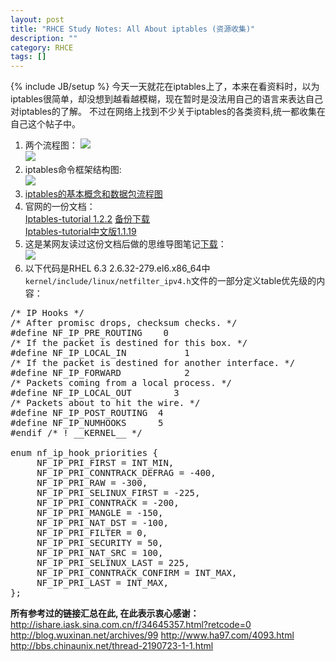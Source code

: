 ```yaml
---
layout: post
title: "RHCE Study Notes: All About iptables (资源收集)"
description: ""
category: RHCE
tags: []
---
```

{% include JB/setup %}
今天一天就花在iptables上了，本来在看资料时，以为iptables很简单，却没想到越看越模糊，现在暂时是没法用自己的语言来表达自己对iptables的了解。 不过在网络上找到不少关于iptables的各类资料,统一都收集在自己这个帖子中。

1. 两个流程图： 
![]({{site.url}}/media/111701.png)   
![]({{site.url}}/media/111703.gif)  
2. iptables命令框架结构图:  
![]({{site.url}}/media/111704.jpg)
3. [iptables的基本概念和数据包流程图](http://www.ha97.com/4093.html) 
4. 官网的一份文档：  
[Iptables-tutorial 1.2.2](http://www.frozentux.net/documents/iptables-tutorial/) [备份下载]({{site.url}}/downloads/iptables-tutorial.html.tgz)  
[Iptables-tutorial中文版1.1.19](http://www.frozentux.net/iptables-tutorial/cn/iptables-tutorial-cn-1.1.19.html)
5. 这是某网友读过这份文档后做的思维导图笔记[下载]({{site.url}}/media/111702.jpg)：  
![]({{site.url}}/media/111702.jpg)
6. 以下代码是RHEL 6.3 2.6.32-279.el6.x86_64中`kernel/include/linux/netfilter_ipv4.h`文件的一部分定义table优先级的内容：
<pre>
/* IP Hooks */
/* After promisc drops, checksum checks. */
#define NF_IP_PRE_ROUTING	 0
/* If the packet is destined for this box. */
#define NF_IP_LOCAL_IN	     	 1
/* If the packet is destined for another interface. */
#define NF_IP_FORWARD	     	 2
/* Packets coming from a local process. */
#define NF_IP_LOCAL_OUT	       3
/* Packets about to hit the wire. */
#define NF_IP_POST_ROUTING  4
#define NF_IP_NUMHOOKS		5
#endif /* ! __KERNEL__ */

enum nf_ip_hook_priorities {
     NF_IP_PRI_FIRST = INT_MIN,
     NF_IP_PRI_CONNTRACK_DEFRAG = -400,
     NF_IP_PRI_RAW = -300,
     NF_IP_PRI_SELINUX_FIRST = -225,
     NF_IP_PRI_CONNTRACK = -200,
     NF_IP_PRI_MANGLE = -150,
     NF_IP_PRI_NAT_DST = -100,
     NF_IP_PRI_FILTER = 0,
     NF_IP_PRI_SECURITY = 50,
     NF_IP_PRI_NAT_SRC = 100,
     NF_IP_PRI_SELINUX_LAST = 225,
     NF_IP_PRI_CONNTRACK_CONFIRM = INT_MAX,
     NF_IP_PRI_LAST = INT_MAX,
};
</pre>

**所有参考过的链接汇总在此, 在此表示衷心感谢：**  
<http://ishare.iask.sina.com.cn/f/34645357.html?retcode=0>
<http://blog.wuxinan.net/archives/99>
<http://www.ha97.com/4093.html>
<http://bbs.chinaunix.net/thread-2190723-1-1.html>